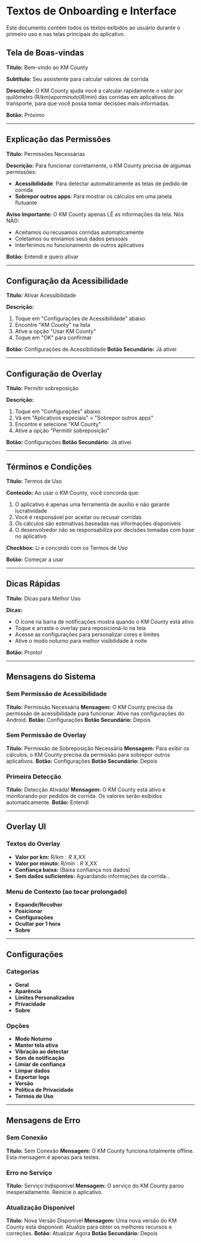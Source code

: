 # Textos de Onboarding e Interface

Este documento contém todos os textos exibidos ao usuário durante o primeiro uso e nas telas principais do aplicativo.

## Tela de Boas-vindas

**Título:** Bem-vindo ao KM County

**Subtítulo:** Seu assistente para calcular valores de corrida

**Descrição:**
O KM County ajuda você a calcular rapidamente o valor por quilômetro (R$/km) e por minuto (R$/min) das corridas em aplicativos de transporte, para que você possa tomar decisões mais informadas.

**Botão:** Próximo

---

## Explicação das Permissões

**Título:** Permissões Necessárias

**Descrição:**
Para funcionar corretamente, o KM County precisa de algumas permissões:

- **Acessibilidade**: Para detectar automaticamente as telas de pedido de corrida
- **Sobrepor outros apps**: Para mostrar os cálculos em uma janela flutuante

**Aviso Importante:**
O KM County apenas LÊ as informações da tela. Nós NÃO:
- Aceitamos ou recusamos corridas automaticamente
- Coletamos ou enviamos seus dados pessoais
- Interferimos no funcionamento de outros aplicativos

**Botão:** Entendi e quero ativar

---

## Configuração da Acessibilidade

**Título:** Ativar Acessibilidade

**Descrição:**
1. Toque em "Configurações de Acessibilidade" abaixo
2. Encontre "KM County" na lista
3. Ative a opção "Usar KM County"
4. Toque em "OK" para confirmar

**Botão:** Configurações de Acessibilidade
**Botão Secundário:** Já ativei

---

## Configuração de Overlay

**Título:** Permitir sobreposição

**Descrição:**
1. Toque em "Configurações" abaixo
2. Vá em "Aplicativos especiais" > "Sobrepor outros apps"
3. Encontre e selecione "KM County"
4. Ative a opção "Permitir sobreposição"

**Botão:** Configurações
**Botão Secundário:** Já ativei

---

## Términos e Condições

**Título:** Termos de Uso

**Conteúdo:**
Ao usar o KM County, você concorda que:

1. O aplicativo é apenas uma ferramenta de auxílio e não garante lucratividade
2. Você é responsável por aceitar ou recusar corridas
3. Os cálculos são estimativas baseadas nas informações disponíveis
4. O desenvolvedor não se responsabiliza por decisões tomadas com base no aplicativo

**Checkbox:** Li e concordo com os Termos de Uso

**Botão:** Começar a usar

---

## Dicas Rápidas

**Título:** Dicas para Melhor Uso

**Dicas:**
- O ícone na barra de notificações mostra quando o KM County está ativo
- Toque e arraste o overlay para reposicioná-lo na tela
- Acesse as configurações para personalizar cores e limites
- Ative o modo noturno para melhor visibilidade à noite

**Botão:** Pronto!

---

## Mensagens do Sistema

### Sem Permissão de Acessibilidade
**Título:** Permissão Necessária
**Mensagem:** O KM County precisa da permissão de acessibilidade para funcionar. Ative nas configurações do Android.
**Botão:** Configurações
**Botão Secundário:** Depois

### Sem Permissão de Overlay
**Título:** Permissão de Sobreposição Necessária
**Mensagem:** Para exibir os cálculos, o KM County precisa da permissão para sobrepor outros aplicativos.
**Botão:** Configurações
**Botão Secundário:** Depois

### Primeira Detecção
**Título:** Detecção Ativada!
**Mensagem:** O KM County está ativo e monitorando por pedidos de corrida. Os valores serão exibidos automaticamente.
**Botão:** Entendi

---

## Overlay UI

### Textos do Overlay
- **Valor por km:** R$/km: R$ X,XX
- **Valor por minuto:** R$/min: R$ X,XX
- **Confiança baixa:** (Baixa confiança nos dados)
- **Sem dados suficientes:** Aguardando informações da corrida...

### Menu de Contexto (ao tocar prolongado)
- **Expandir/Recolher**
- **Posicionar**
- **Configurações**
- **Ocultar por 1 hora**
- **Sobre**

---

## Configurações

### Categorias
- **Geral**
- **Aparência**
- **Limites Personalizados**
- **Privacidade**
- **Sobre**

### Opções
- **Modo Noturno**
- **Manter tela ativa**
- **Vibração ao detectar**
- **Som de notificação**
- **Limiar de confiança**
- **Limpar dados**
- **Exportar logs**
- **Versão**
- **Política de Privacidade**
- **Termos de Uso**

---

## Mensagens de Erro

### Sem Conexão
**Título:** Sem Conexão
**Mensagem:** O KM County funciona totalmente offline. Esta mensagem é apenas para testes.

### Erro no Serviço
**Título:** Serviço Indisponível
**Mensagem:** O serviço do KM County parou inesperadamente. Reinicie o aplicativo.

### Atualização Disponível
**Título:** Nova Versão Disponível
**Mensagem:** Uma nova versão do KM County está disponível. Atualize para obter os melhores recursos e correções.
**Botão:** Atualizar Agora
**Botão Secundário:** Depois
